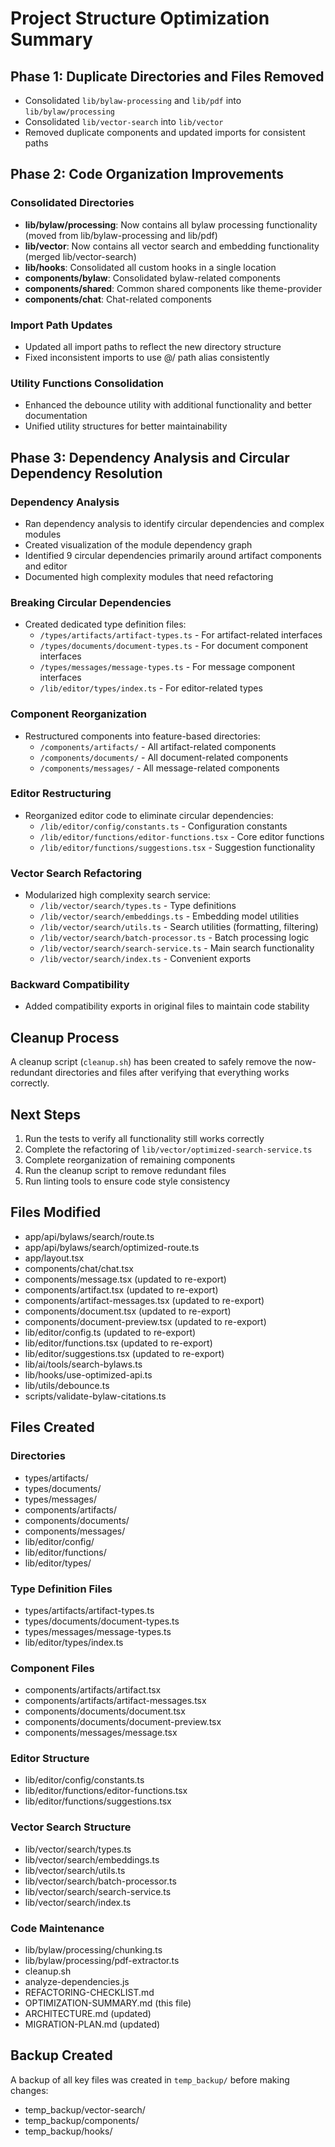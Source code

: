 # Project Structure Optimization Summary

## Phase 1: Duplicate Directories and Files Removed
- Consolidated `lib/bylaw-processing` and `lib/pdf` into `lib/bylaw/processing`
- Consolidated `lib/vector-search` into `lib/vector`
- Removed duplicate components and updated imports for consistent paths

## Phase 2: Code Organization Improvements

### Consolidated Directories
- **lib/bylaw/processing**: Now contains all bylaw processing functionality (moved from lib/bylaw-processing and lib/pdf)
- **lib/vector**: Now contains all vector search and embedding functionality (merged lib/vector-search)
- **lib/hooks**: Consolidated all custom hooks in a single location
- **components/bylaw**: Consolidated bylaw-related components
- **components/shared**: Common shared components like theme-provider
- **components/chat**: Chat-related components

### Import Path Updates
- Updated all import paths to reflect the new directory structure
- Fixed inconsistent imports to use @/ path alias consistently

### Utility Functions Consolidation
- Enhanced the debounce utility with additional functionality and better documentation
- Unified utility structures for better maintainability

## Phase 3: Dependency Analysis and Circular Dependency Resolution

### Dependency Analysis
- Ran dependency analysis to identify circular dependencies and complex modules
- Created visualization of the module dependency graph
- Identified 9 circular dependencies primarily around artifact components and editor
- Documented high complexity modules that need refactoring

### Breaking Circular Dependencies
- Created dedicated type definition files:
  - `/types/artifacts/artifact-types.ts` - For artifact-related interfaces
  - `/types/documents/document-types.ts` - For document component interfaces
  - `/types/messages/message-types.ts` - For message component interfaces
  - `/lib/editor/types/index.ts` - For editor-related types

### Component Reorganization
- Restructured components into feature-based directories:
  - `/components/artifacts/` - All artifact-related components
  - `/components/documents/` - All document-related components
  - `/components/messages/` - All message-related components

### Editor Restructuring
- Reorganized editor code to eliminate circular dependencies:
  - `/lib/editor/config/constants.ts` - Configuration constants
  - `/lib/editor/functions/editor-functions.tsx` - Core editor functions
  - `/lib/editor/functions/suggestions.tsx` - Suggestion functionality

### Vector Search Refactoring
- Modularized high complexity search service:
  - `/lib/vector/search/types.ts` - Type definitions
  - `/lib/vector/search/embeddings.ts` - Embedding model utilities
  - `/lib/vector/search/utils.ts` - Search utilities (formatting, filtering)
  - `/lib/vector/search/batch-processor.ts` - Batch processing logic
  - `/lib/vector/search/search-service.ts` - Main search functionality
  - `/lib/vector/search/index.ts` - Convenient exports

### Backward Compatibility
- Added compatibility exports in original files to maintain code stability

## Cleanup Process
A cleanup script (`cleanup.sh`) has been created to safely remove the now-redundant directories and files after verifying that everything works correctly.

## Next Steps
1. Run the tests to verify all functionality still works correctly
2. Complete the refactoring of `lib/vector/optimized-search-service.ts`
3. Complete reorganization of remaining components
4. Run the cleanup script to remove redundant files 
5. Run linting tools to ensure code style consistency

## Files Modified
- app/api/bylaws/search/route.ts
- app/api/bylaws/search/optimized-route.ts
- app/layout.tsx
- components/chat/chat.tsx
- components/message.tsx (updated to re-export)
- components/artifact.tsx (updated to re-export)
- components/artifact-messages.tsx (updated to re-export)
- components/document.tsx (updated to re-export)
- components/document-preview.tsx (updated to re-export)
- lib/editor/config.ts (updated to re-export)
- lib/editor/functions.tsx (updated to re-export)
- lib/editor/suggestions.tsx (updated to re-export)
- lib/ai/tools/search-bylaws.ts
- lib/hooks/use-optimized-api.ts
- lib/utils/debounce.ts
- scripts/validate-bylaw-citations.ts

## Files Created

### Directories
- types/artifacts/
- types/documents/
- types/messages/
- components/artifacts/
- components/documents/
- components/messages/
- lib/editor/config/
- lib/editor/functions/
- lib/editor/types/

### Type Definition Files
- types/artifacts/artifact-types.ts
- types/documents/document-types.ts
- types/messages/message-types.ts
- lib/editor/types/index.ts

### Component Files
- components/artifacts/artifact.tsx
- components/artifacts/artifact-messages.tsx
- components/documents/document.tsx
- components/documents/document-preview.tsx
- components/messages/message.tsx

### Editor Structure
- lib/editor/config/constants.ts
- lib/editor/functions/editor-functions.tsx
- lib/editor/functions/suggestions.tsx

### Vector Search Structure
- lib/vector/search/types.ts
- lib/vector/search/embeddings.ts
- lib/vector/search/utils.ts
- lib/vector/search/batch-processor.ts
- lib/vector/search/search-service.ts
- lib/vector/search/index.ts

### Code Maintenance
- lib/bylaw/processing/chunking.ts
- lib/bylaw/processing/pdf-extractor.ts
- cleanup.sh
- analyze-dependencies.js
- REFACTORING-CHECKLIST.md
- OPTIMIZATION-SUMMARY.md (this file)
- ARCHITECTURE.md (updated)
- MIGRATION-PLAN.md (updated)

## Backup Created
A backup of all key files was created in `temp_backup/` before making changes:
- temp_backup/vector-search/
- temp_backup/components/
- temp_backup/hooks/